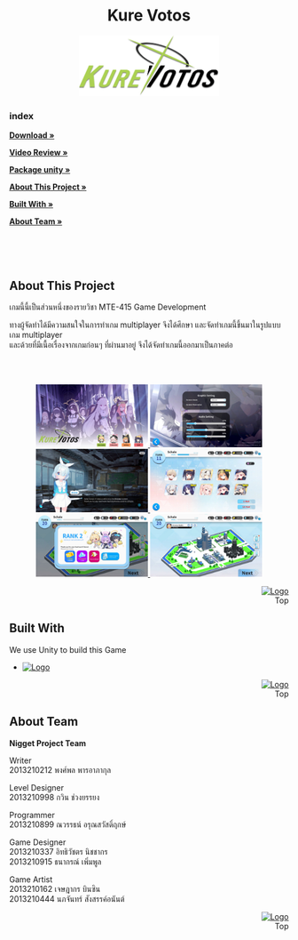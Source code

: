 <a name="readme-top"></a>

<div align="center">
  <h1 align="center">Kure Votos</h3>
  <a href="https://github.com/n-prxn/MTE-455-Group-2-C.REF">
    <img src="/Assets/UI/Kurevotos_logo_2.png" alt="Logo" width="50%" height="auto">
  </a>
</div>

### index
<a href="https://github.com/GUEST-1001/NigGet/releases/latest"><strong>Download »</strong> </a>

<a href="https://youtu.be/NoYuju4vXY8" ><strong>Video Review »</strong> </a>

<a href="/Export/NigetPackageV0.0.1B.unitypackage" ><strong>Package unity »</strong> </a>

<a href="#About" ><strong>About This Project »</strong> </a>

<a href="#Built" ><strong>Built With »</strong> </a>

<a href="#Team" ><strong>About Team »</strong> </a>

<br><br><br>


<a name="About"></a>
## About This Project
เกมนี้นี้เป็นส่วนหนึ่งของรายวิชา MTE-415 Game Development

ทางผู้จัดทำได้มีความสนใจในการทำเกม multiplayer จึงได้ศึกษา และจัดทำเกมนี้ขึ้นมาในรูปแบบเกม multiplayer<br>
และด้วยที่มีเนื้อเรื่องจากเกมก่อนๆ ที่ผ่านมาอยู่ จึงได้จัดทำเกมนี้ออกมาเป็นภาคต่อ

<br><br>
<div align="center">
  <a href="/screenshot/1.jpg">
    <img src="/screenshot/1.jpg" alt="Logo" width="40%" height="auto">
   </a>
    <a href="/screenshot/2.jpg">
    <img src="/screenshot/2.jpg" alt="Logo" width="40%" height="auto">
   </a>
    <a href="/screenshot/3.jpg">
    <img src="/screenshot/3.jpg" alt="Logo" width="40%" height="auto">
   </a>
    <a href="/screenshot/4.jpg">
    <img src="/screenshot/4.jpg" alt="Logo" width="40%" height="auto">
   </a>
    <a href="/screenshot/5.jpg">
    <img src="/screenshot/5.jpg" alt="Logo" width="40%" height="auto">
   </a>
    <a href="/screenshot/6.jpg">
    <img src="/screenshot/6.jpg" alt="Logo" width="40%" height="auto">
   </a>

  </a>
</div>

<p align="right">
  <a href="#readme-top"><img src="https://static.thenounproject.com/png/691751-200.png" alt="Logo" width="auto" height="30"></a>
  <br>
  Top
</p>


<a name="Built"></a>
## Built With

We use Unity to build this Game

* <a href="https://unity.com/">
   <img src="https://upload.wikimedia.org/wikipedia/commons/thumb/8/8a/Official_unity_logo.png/640px-Official_unity_logo.png" alt="Logo" width="10%" height="auto">
  </a>


<p align="right">
  <a href="#readme-top"><img src="https://static.thenounproject.com/png/691751-200.png" alt="Logo" width="auto" height="30"></a>
  <br>
  Top
</p>

<a name="Team"></a>
## About Team

<strong>Nigget Project Team</strong>

Writer<br>
2013210212 พงศ์พล พารอาภากุล

Level Designer<br>
2013210998 กวิน ช่วงยรรยง
 
Programmer<br>
2013210899 ณวรรธน์ อรุณสวัสดิ์ฤกษ์

Game Designer<br>
2013210337 อิทธิวัชตร นิชชากร<br>
2013210915 ธนากรณ์ เพิ่มพูล

Game Artist<br>
2013210162 เจษฎากร บินซิน<br>
2013210444 นภจันทร์ สังสรรค์อนันต์


<p align="right">
  <a href="#readme-top"><img src="https://static.thenounproject.com/png/691751-200.png" alt="Logo" width="auto" height="30"></a>
  <br>
  Top
</p>

[React.js]: https://img.shields.io/badge/React-20232A?style=for-the-badge&logo=react&logoColor=61DAFB
[React-url]: https://reactjs.org/
